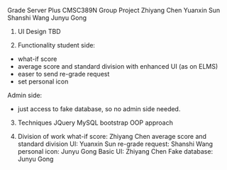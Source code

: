 Grade Server Plus
CMSC389N Group Project
Zhiyang Chen
Yuanxin Sun
Shanshi Wang
Junyu Gong

1. UI Design
TBD

2. Functionality
student side:
- what-if score
- average score and standard division with enhanced UI (as on ELMS)
- easer to send re-grade request
- set personal icon

Admin side:
- just access to fake database, so no admin side needed.

3. Techniques
JQuery
MySQL
bootstrap
OOP approach

4. Division of work
what-if score: Zhiyang Chen
average score and standard division UI: Yuanxin Sun
re-grade request: Shanshi Wang
personal icon: Junyu Gong
Basic UI: Zhiyang Chen
Fake database: Junyu Gong



